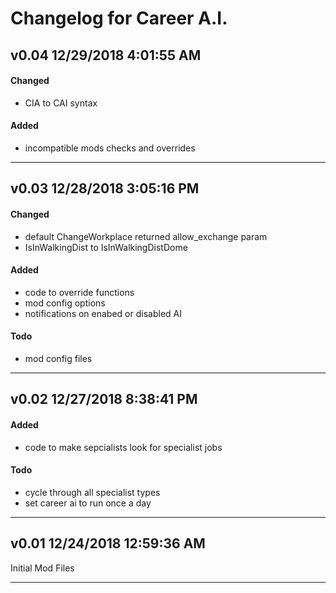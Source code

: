 # Changelog for Career A.I.
## v0.04 12/29/2018 4:01:55 AM
#### Changed
- CIA to CAI syntax

#### Added
- incompatible mods checks and overrides

--------------------------------------------------------
## v0.03 12/28/2018 3:05:16 PM
#### Changed
- default ChangeWorkplace returned allow_exchange param
- IsInWalkingDist to IsInWalkingDistDome

#### Added
- code to override functions
- mod config options
- notifications on enabed or disabled AI

#### Todo
- mod config files

--------------------------------------------------------
## v0.02 12/27/2018 8:38:41 PM

#### Added
- code to make sepcialists look for specialist jobs

#### Todo
- cycle through all specialist types
- set career ai to run once a day

--------------------------------------------------------
## v0.01 12/24/2018 12:59:36 AM

Initial Mod Files

--------------------------------------------------------
